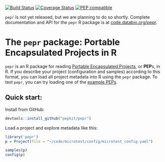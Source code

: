
[![Build Status](https://travis-ci.org/pepkit/pepr.svg?branch=master)](https://travis-ci.org/pepkit/pepr)
[![Coverage Status](https://coveralls.io/repos/github/pepkit/pepr/badge.svg?branch=master)](https://coveralls.io/github/pepkit/pepr?branch=master)
[![PEP compatible](http://pepkit.github.io/img/PEP-compatible-green.svg)](http://pepkit.github.io)

`pepr` is not yet released, but we are planning to do so shortly. Complete documentation and API for the `pepr` R package is at [code.databio.org/pepr](http://code.databio.org/pepr/).

# The `pepr` package: Portable Encapsulated Projects in R

`pepr` is an R package for reading [Portable Encapsulated Projects](https://pepkit.github.io/), or **PEP**s, in R. If you describe your project (configuration and samples) according to this format, you can load all project metadata into R using the `pepr` package. To test `pepr`, you can try loading one of the [example PEPs](https://pepkit.github.io/docs/example_PEPs/).


## Quick start:

Install from GitHub:

```R
devtools::install_github("pepkit/pepr")
```

Load a project and explore metadata like this:

```R
library('pepr')
p = Project(file = "~/code/microtest/config/microtest_config.yaml")

samples(p)
config(p)
```
